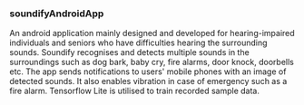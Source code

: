 ### soundifyAndroidApp

An android application mainly designed and developed for hearing-impaired individuals and seniors who have difficulties hearing the surrounding sounds. 
Soundify recognises and detects multiple sounds in the surroundings such as dog bark, baby cry, fire alarms, door knock, doorbells etc. 
The app sends notifications to users' mobile phones with an image of detected sounds. It also enables vibration in case of emergency such as a fire alarm. 
Tensorflow Lite is utilised to train recorded sample data. 
